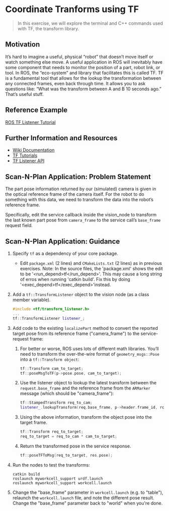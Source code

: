 # Coordinate Tranforms using TF
>In this exercise, we will explore the terminal and C++ commands used with TF, the transform library.

## Motivation
It’s hard to imagine a useful, physical “robot” that doesn’t move itself or watch something else move. A useful application in ROS will inevitably have some component that needs to monitor the position of a part, robot link, or tool. In ROS, the “eco-system” and library that facilitates this is called TF.
TF is a fundamental tool that allows for the lookup the transformation between any connected frames, even back through time. It allows you to ask questions like: “What was the transform between A and B 10 seconds ago.” That’s useful stuff.


## Reference Example
[ROS TF Listener Tutorial](http://wiki.ros.org/tf/Tutorials/Writing%20a%20tf%20listener%20(C%2B%2B))

## Further Information and Resources
 * [Wiki Documentation](http://wiki.ros.org/tf)
 * [TF Tutorials](http://wiki.ros.org/tf/Tutorials)
 * [TF Listener API](http://docs.ros.org/kinetic/api/tf/html/)

## Scan-N-Plan Application: Problem Statement
The part pose information returned by our (simulated) camera is given in the optical reference frame of the camera itself. For the robot to do something with this data, we need to transform the data into the robot’s reference frame.

Specifically, edit the service callback inside the vision_node to transform the last known part pose from `camera_frame` to the service call’s `base_frame` request field.


## Scan-N-Plan Application: Guidance

 1. Specify `tf` as a dependency of your core package.

    * Edit `package.xml` (2 lines) and `CMakeLists.txt` (2 lines) as in previous exercises. 
    Note: In the source files, the 'package.xml' shows the edit to be '<run_depend>tf</run_depend>'. This may cause a long string of erros when running 'catkin build'. Fix this by doing '<exec_depend>tf</exec_depend>'instead.

 1. Add a `tf::TransformListener` object to the vision node (as a class member variable). 

    ``` c++
    #include <tf/transform_listener.h>
    ...
    tf::TransformListener listener_;
    ```

 1. Add code to the existing `localizePart` method to convert the reported target pose from its reference frame ("camera_frame") to the service-request frame:

    1. For better or worse, ROS uses lots of different math libraries. You’ll need to transform the over-the-wire format of `geometry_msgs::Pose` into a `tf::Transform object`:

       ``` c++
       tf::Transform cam_to_target;
       tf::poseMsgToTF(p->pose.pose, cam_to_target);
       ```

    1. Use the listener object to lookup the latest transform between the `request.base_frame` and the reference frame from the `ARMarker` message (which should be "camera_frame"):

       ``` c++
       tf::StampedTransform req_to_cam;
       listener_.lookupTransform(req.base_frame, p->header.frame_id, ros::Time(0), req_to_cam);
       ```

    1. Using the above information, transform the object pose into the target frame.

       ``` c++
       tf::Transform req_to_target;
       req_to_target = req_to_cam * cam_to_target;
       ```

    1. Return the transformed pose in the service response. 

       ``` c++
       tf::poseTFToMsg(req_to_target, res.pose);
       ```

 1. Run the nodes to test the transforms:

    ```
    catkin build
    roslaunch myworkcell_support urdf.launch
    roslaunch myworkcell_support workcell.launch
    ```

 1. Change the "base_frame" parameter in `workcell.launch` (e.g. to "table"), relaunch the `workcell.launch` file, and note the different pose result.  Change the "base_frame" parameter back to "world" when you're done.
